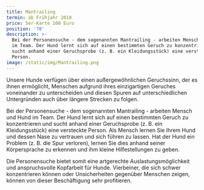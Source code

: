 ```yaml
---
title: Mantrailing
termin: ab Frühjahr 2018
price: 5er-Karte 100 Euro
position: '70'
description: >-
  Bei der Personensuche - dem sogenannten Mantrailing - arbeiten Mensch und Hund
  im Team. Der Hund lernt sich auf einen bestimmten Geruch zu konzentrieren und
  sucht anhand einer Geruchsprobe (z. B. ein Kleidungsstück) eine versteckte
  Person.
image: /static/img/Mantrailing.png
---
```

Unsere Hunde verfügen über einen außergewöhnlichen Geruchssinn, der es ihnen ermöglicht, Menschen aufgrund ihres einzigartigen Geruches voneinander zu unterscheiden und diesen Spuren auf unterschiedlichen Untergründen auch über längere Strecken zu folgen. 

Bei der Personensuche - dem sogenannten Mantrailing - arbeiten Mensch und Hund im Team. Der Hund lernt sich auf einen bestimmten Geruch zu konzentrieren und sucht anhand einer Geruchsprobe (z. B. ein Kleidungsstück) eine versteckte Person.  Als Mensch lernen Sie Ihrem Hund und dessen Nase zu vertrauen und sich führen zu lassen. Hat der Hund ein Problem (z. B. die Spur verloren), lernen Sie dies anhand seiner Körpersprache zu erkennen und ihm kleine Hilfestellungen zu geben. 

Die Personensuche bietet somit eine artgerechte Auslastungsmöglichkeit und anspruchsvolle Kopfarbeit für Hunde. Vierbeiner, die sich schwer konzentrieren können oder Unsicherheiten gegenüber Menschen zeigen, können von dieser Beschäftigung sehr profitieren.
